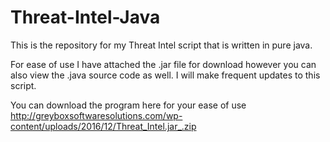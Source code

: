 # Threat-Intel-Java
This is the repository for my Threat Intel script that is written in pure java. 

For ease of use I have attached the .jar file for download however you can also view the .java source code as well. I will make frequent updates to this script. 

You can download the program here for your ease of use 
  http://greyboxsoftwaresolutions.com/wp-content/uploads/2016/12/Threat_Intel.jar_.zip

